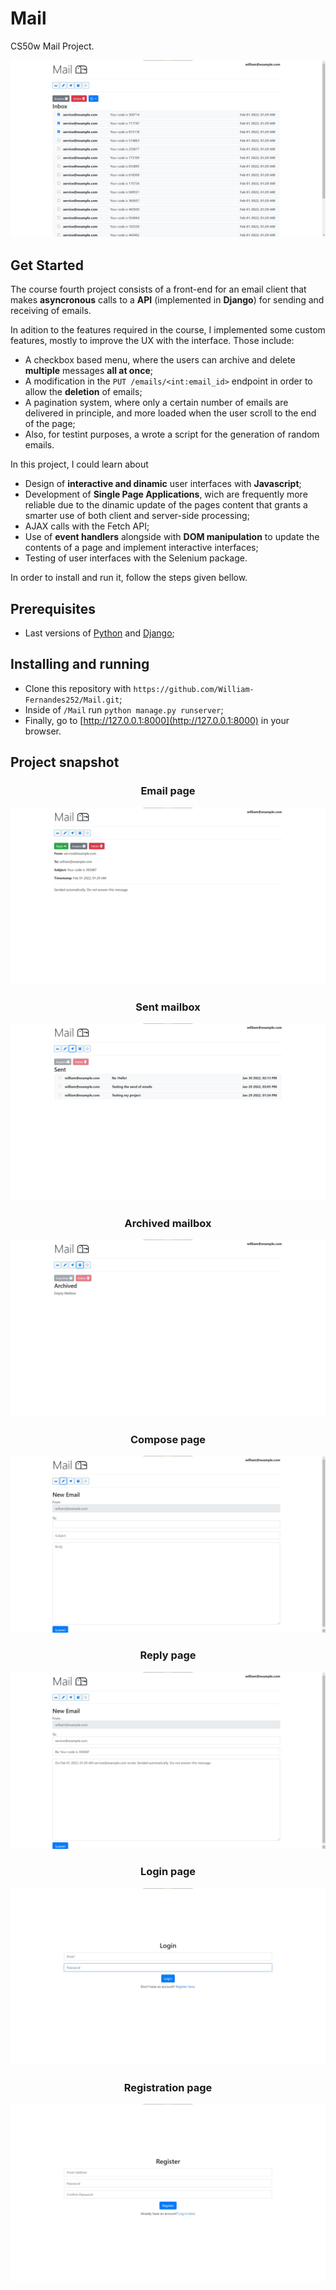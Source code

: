 # Mail
CS50w Mail Project.

![Inbox page](/screenshots/main.jpg)

## Get Started
The course fourth project consists of a front-end for an email client that makes **asyncronous** calls to a **API** (implemented in **Django**) for sending and receiving of emails.

In adition to the features required in the course, I implemented some custom features, mostly to improve the UX with the interface. Those include:
- A checkbox based menu, where the users can archive and delete **multiple** messages **all at once**;
- A modification in the `PUT /emails/<int:email_id>` endpoint in order to allow the **deletion** of emails;
- A pagination system, where only a certain number of emails are delivered in principle, and more loaded when the user scroll to the end of the page;
- Also, for testint purposes, a wrote a script for the generation of random emails.

In this project, I could learn about
- Design of **interactive and dinamic** user interfaces with **Javascript**;
- Development of **Single Page Applications**, wich are frequently more reliable due to the dinamic update of the pages content that grants a smarter use of both client and server-side processing;
- AJAX calls with the Fetch API;
- Use of **event handlers** alongside with **DOM manipulation** to update the contents of a page and implement interactive interfaces;
- Testing of user interfaces with the Selenium package.

In order to install and run it, follow the steps given bellow.

## Prerequisites
- Last versions of [Python](https://www.python.org/) and [Django](https://www.djangoproject.com/);

## Installing and running
- Clone this repository with `https://github.com/William-Fernandes252/Mail.git`;
- Inside of `/Mail` run `python manage.py runserver`;
- Finally, go to [http://127.0.0.1:8000](http://127.0.0.1:8000) in your browser.

## Project snapshot

<h3 align="center">Email page</h3>

![Email page](/screenshots/email.jpg)

<h3 align="center">Sent mailbox</h3>

![Sent mailbox](/screenshots/sent.jpg)

<h3 align="center">Archived mailbox</h3>

![Archived mailbox](/screenshots/archived.jpg)

<h3 align="center">Compose page</h3>

![Compose page](/screenshots/compose.jpg)

<h3 align="center">Reply page</h3>

![Reply page](/screenshots/reply.jpg)

<h3 align="center">Login page</h3>

![Login page](/screenshots/login.jpg)

<h3 align="center">Registration page</h3>

![Registration page](/screenshots/register.jpg)
